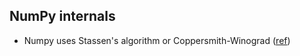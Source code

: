 ## NumPy internals

* Numpy uses Stassen's algorithm or Coppersmith-Winograd ([ref](https://stackoverflow.com/a/12031765))